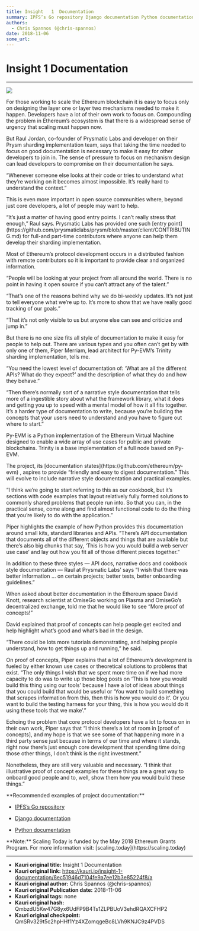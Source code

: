 ```yaml
---
title: Insight   1  Documentation
summary: IPFS’s Go repository Django documentation Python documentation
authors:
  - Chris Spannos (@chris-spannos)
date: 2018-11-06
some_url: 
---
```


# Insight   1  Documentation



----


![](https://cdn-images-1.medium.com/max/1600/1*LmBD9OaRAJPnBYBoZwyZMw.jpeg)


<p>For those working to scale the Ethereum blockchain it is easy to focus only on designing the layer one or layer two mechanisms needed to make it happen. Developers have a lot of their own work to focus on. Compounding the problem in Ethereum’s ecosystem is that there is a widespread sense of urgency that scaling must happen now.


<p>But Raul Jordan, co-founder of Prysmatic Labs and developer on their Prysm sharding implementation team, says that taking the time needed to focus on good documentation is necessary to make it easy for other developers to join in.
The sense of pressure to focus on mechanism design can lead developers to compromise on their documentation he says. 


<p>“Whenever someone else looks at their code or tries to understand what they’re working on it becomes almost impossible. It’s really hard to understand the context.”


<p>This is even more important in open source communities where, beyond just core developers, a lot of people may want to help.


<p>“It’s just a matter of having good entry points. I can’t really stress that enough,” Raul says.
Prysmatic Labs has provided one such [entry point](https://github.com/prysmaticlabs/prysm/blob/master/client/CONTRIBUTING.md) for full-and part-time contributors where anyone can help them develop their sharding implementation.


<p>Most of Ethereum’s protocol development occurs in a distributed fashion with remote contributors so it is important to provide clear and organized information.


<p>“People will be looking at your project from all around the world. There is no point in having it open source if you can’t attract any of the talent.”


<p>“That’s one of the reasons behind why we do bi-weekly updates. It’s not just to tell everyone what we’re up to. It’s more to show that we have really good tracking of our goals.”


<p>“That it’s not only visible to us but anyone else can see and criticize and jump in.”


<p>But there is no one size fits all style of documentation to make it easy for people to help out. There are various types and you often can’t get by with only one of them, Piper Merriam, lead architect for Py-EVM’s Trinity sharding implementation, tells me.


<p>“You need the lowest level of documentation of: ‘What are all the different APIs? What do they expect?’ and the description of what they do and how they behave.”


<p>“Then there’s normally sort of a narrative style documentation that tells more of a ingestible story about what the framework library, what it does and getting you up to speed with a mental model of how it all fits together. It’s a harder type of documentation to write, because you’re building the concepts that your users need to understand and you have to figure out where to start.”


<p>Py-EVM is a Python implementation of the Ethereum Virtual Machine designed to enable a wide array of use cases for public and private blockchains. Trinity is a base implementation of a full node based on Py-EVM.


<p>The project, its [documentation states](https://github.com/ethereum/py-evm) , aspires to provide “friendly and easy to digest documentation.” This will evolve to include narrative style documentation and practical examples.


<p>“I think we’re going to start referring to this as our cookbook, but it’s sections with code examples that layout relatively fully formed solutions to commonly shared problems that people run into. So that you can, in the practical sense, come along and find almost functional code to do the thing that you’re likely to do with the application.”


<p>Piper highlights the example of how Python provides this documentation around small kits, standard libraries and APIs.
“There’s API documentation that documents all of the different objects and things that are available but there’s also big chunks that say, ‘This is how you would build a web server use case’ and lay out how you fit all of those different pieces together.”


<p>In addition to these three styles — API docs, narrative docs and cookbook style documentation — Raul at Prysmatic Labs’ says “I wish that there was better information … on certain projects; better tests, better onboarding guidelines.”


<p>When asked about better documentation in the Ethereum space David Knott, research scientist at OmiseGo working on Plasma and OmiseGo’s decentralized exchange, told me that he would like to see “More proof of concepts!”


<p>David explained that proof of concepts can help people get excited and help highlight what’s good and what’s bad in the design.


<p>“There could be lots more tutorials demonstrating, and helping people understand, how to get things up and running,” he said.


<p>On proof of concepts, Piper explains that a lot of Ethereum’s development is fueled by either known use cases or theoretical solutions to problems that exist. “The only things I wish that we spent more time on if we had more capacity to do was to write up those blog posts on ‘This is how you would build this thing using our tools’ because I have a lot of ideas about things that you could build that would be useful or ‘You want to build something that scrapes information from this, then this is how you would do it’. Or you want to build the testing harness for your thing, this is how you would do it using these tools that we make’.”


<p>Echoing the problem that core protocol developers have a lot to focus on in their own work, Piper says that “I think there’s a lot of room in [proof of concepts], and my hope is that we see some of that happening more in a third party sense just because in terms of our time and where it stands, right now there’s just enough core development that spending time doing those other things, I don’t think is the right investment.”


<p>Nonetheless, they are still very valuable and necessary. “I think that illustrative proof of concept examples for these things are a great way to onboard good people and to, well, show them how you would build these things.”
 

<p>**Recommended examples of project documentation:** 

 *  [IPFS’s Go repository](https://github.com/ipfs/go-ipfs) 


 *  [Django documentation](https://docs.djangoproject.com/en/2.1/) 


 *  [Python documentation](https://docs.python.org/3/) 
 

<p>
**Note:** Scaling Today is funded by the May 2018 Ethereum Grants Program. For more information visit: [scaling.today](https://scaling.today) 



---

- **Kauri original title:** Insight   1  Documentation
- **Kauri original link:** https://kauri.io/insight-1-documentation/8ec51946d7104fe9a7ee12b3e85224f8/a
- **Kauri original author:** Chris Spannos (@chris-spannos)
- **Kauri original Publication date:** 2018-11-06
- **Kauri original tags:** none
- **Kauri original hash:** QmbzdU5Kw47G8yx6UdFP9B4Ts1ZLPBUoV3ehdRQAXCFHP2
- **Kauri original checkpoint:** QmSRv329t5c2hpHHf1Yz4XZomqgeBc8LVh9KNJC9z4PVDS



